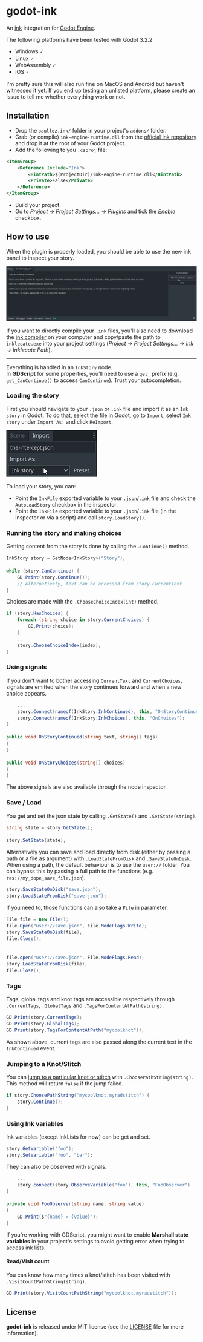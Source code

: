 # godot-ink

An [ink](https://github.com/inkle/ink) integration for [Godot Engine](https://github.com/godotengine/godot).  

The following platforms have been tested with Godot 3.2.2:  
 * Windows 🗸
 * Linux 🗸
 * WebAssembly 🗸
 * iOS 🗸

I'm pretty sure this will also run fine on MacOS and Android but haven't witnessed it yet. If you end up testing an unlisted platform, please create an issue to tell me whether everything work or not.

## Installation

* Drop the `paulloz.ink/` folder in your project's `addons/` folder.
* Grab (or compile) `ink-engine-runtime.dll` from the [official ink repository](https://github.com/inkle/ink) and drop it at the root of your Godot project.
* Add the following to you `.csproj` file:
```xml
<ItemGroup>
    <Reference Include="Ink">
        <HintPath>$(ProjectDir)/ink-engine-runtime.dll</HintPath>
        <Private>False</Private>
    </Reference>
</ItemGroup>
```
* Build your project.
* Go to *Project -> Project Settings... -> Plugins* and tick the *Enable* checkbox.

## How to use

When the plugin is properly loaded, you should be able to use the new ink panel to inspect your story.

![](inspector_screenshot.png)

If you want to directly compile your `.ink` files, you'll also need to download the [ink compiler](https://github.com/inkle/ink/releases) on your computer and copy/paste the path to `inklecate.exe` into your project settings (*Project -> Project Settings... -> Ink -> Inklecate Path*).

---

Everything is handled in an `InkStory` node.  
In **GDScript** for some properties, you'll need to use a `get_` prefix (e.g. `get_CanContinue()` to access `CanContinue`). Trust your autocompletion.

### Loading the story

First you should navigate to your `.json` or `.ink` file and import it as an `Ink story` in Godot. To do that, select the file in Godot, go to `Import`, select `Ink story` under `Import As:` and click `ReImport`.

![](import_screenshot.png)

To load your story, you can:

* Point the `InkFile` exported variable to your `.json`/`.ink` file and check the `AutoLoadStory` checkbox in the inspector.
* Point the `InkFile` exported variable to your `.json`/`.ink` file (in the inspector or via a script) and call `story.LoadStory()`.

### Running the story and making choices

Getting content from the story is done by calling the `.Continue()` method.
```csharp
InkStory story = GetNode<InkStory>("Story");

while (story.CanContinue) {
    GD.Print(story.Continue());
    // Alternatively, text can be accessed from story.CurrentText
}
```

Choices are made with the `.ChooseChoiceIndex(int)` method.
```csharp
if (story.HasChoices) {
    foreach (string choice in story.CurrentChoices) {
        GD.Print(choice);
    }
    ...
    story.ChooseChoiceIndex(index);
}
```

### Using signals

If you don't want to bother accessing `CurrentText` and `CurrentChoices`, signals are emitted when the story continues forward and when a new choice appears.

```C#
    ...
    story.Connect(nameof(InkStory.InkContinued), this, "OnStoryContinued");
    story.Connect(nameof(InkStory.InkChoices), this, "OnChoices");
}

public void OnStoryContinued(string text, string[] tags)
{
}

public void OnStoryChoices(string[] choices)
{
}
```

The above signals are also available through the node inspector.

### Save / Load

You get and set the json state by calling `.GetState()` and `.SetState(string)`.

```csharp
string state = story.GetState();
...
story.SetState(state);
```

Alternatively you can save and load directly from disk (either by passing a path or a file as argument) with `.LoadStateFromDisk` and `.SaveStateOnDisk`.  
When using a path, the default behaviour is to use the `user://` folder. You can bypass this by passing a full path to the functions (e.g. `res://my_dope_save_file.json`).

```csharp
story.SaveStateOnDisk("save.json");
story.LoadStateFromDisk("save.json");
```

If you need to, those functions can also take a `File` in parameter.
```csharp
File file = new File();
file.Open("user://save.json", File.ModeFlags.Write);
story.SaveStateOnDisk(file);
file.Close();


file.open("user://save.json", File.ModeFlags.Read);
story.LoadStateFromDisk(file);
file.Close();
```

### Tags

Tags, global tags and knot tags are accessible respectively through `.CurrentTags`, `.GlobalTags` and `.TagsForContentAtPath(string)`.

```csharp
GD.Print(story.CurrentTags);
GD.Print(story.GlobalTags);
GD.Print(story.TagsForContentAtPath("mycoolknot"));
```

As shown above, current tags are also passed along the current text in the `InkContinued` event.

### Jumping to a Knot/Stitch

You can [jump to a particular knot or stitch](https://github.com/inkle/ink/blob/master/Documentation/RunningYourInk.md#jumping-to-a-particular-scene) with `.ChoosePathString(string)`. This method will return `false` if the jump failed.

```csharp
if story.ChoosePathString("mycoolknot.myradstitch") {
    story.Continue();
}
```

### Using Ink variables

Ink variables (except InkLists for now) can be get and set.

```csharp
story.GetVariable("foo");
story.SetVariable("foo", "bar");
```

They can also be observed with signals.

```csharp
    ...
    story.connect(story.ObserveVariable("foo"), this, "FooObserver")
}

private void FooObserver(string name, string value)
{
    GD.Print($"{name} = {value}");
}
```

If you're working with GDScript, you might want to enable **Marshall state variables** in your project's settings to avoid getting error when trying to access ink lists.

#### Read/Visit count

You can know how many times a knot/stitch has been visited with `.VisitCountPathString(string)`.

```csharp
GD.Print(story.VisitCountPathString("mycoolknot.myradstitch"));
```

## License

**godot-ink** is released under MIT license (see the [LICENSE](/LICENSE) file for more information).
